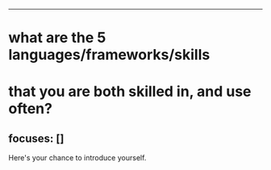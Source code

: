 ---
# what are the 5 languages/frameworks/skills 
# that you are both skilled in, and use often?
focuses: []
--

Here's your chance to introduce yourself.